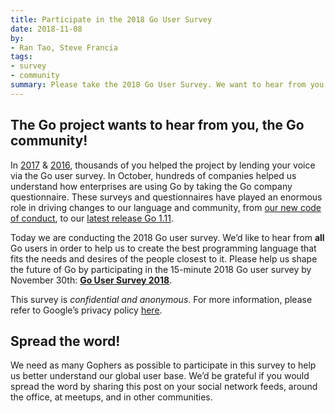 ```yaml
---
title: Participate in the 2018 Go User Survey
date: 2018-11-08
by:
- Ran Tao, Steve Francia
tags:
- survey
- community
summary: Please take the 2018 Go User Survey. We want to hear from you!
---
```


## The Go project wants to hear from you, the Go community!

In [2017](https://blog.golang.org/survey2017-results) &
[2016](https://blog.golang.org/survey2016-results), thousands of you helped the
project by lending your voice via the Go user survey. In October, hundreds of
companies helped us understand how enterprises are using Go by taking the Go company
questionnaire. These surveys and questionnaires have played an enormous role in
driving changes to our language and community, from
[our new code of conduct](https://blog.golang.org/conduct-2018), to our
[latest release Go 1.11](https://blog.golang.org/go1.11).

Today we are conducting the 2018 Go user survey. We’d like to hear from **all** Go
users in order to help us to create the best programming language that fits the
needs and desires of the people closest to it. Please help us shape the future of Go
by participating in the 15-minute 2018 Go user survey by November 30th:
[**Go User Survey 2018**](https://goo.gl/8Vzquh).

This survey is _confidential and anonymous_. For more information,
please refer to Google’s privacy policy [here](https://policies.google.com/privacy).

## Spread the word!

We need as many Gophers as possible to participate in this survey to help us better
understand our global user base. We’d be grateful if you would spread the word by
sharing this post on your social network feeds, around the office, at meetups, and in
other communities.
